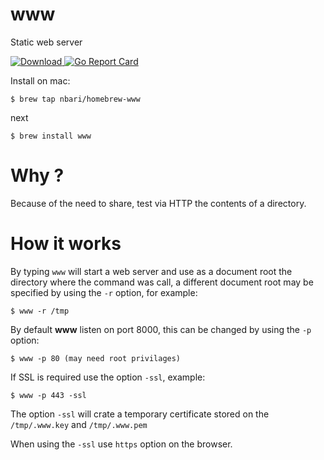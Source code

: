 # www

Static web server

 [ ![Download](https://api.bintray.com/packages/nbari/www/www/images/download.svg) ](https://bintray.com/nbari/www/www/_latestVersion)
 [![Go Report Card](https://goreportcard.com/badge/github.com/nbari/www)](https://goreportcard.com/report/github.com/nbari/www)

Install on mac:

    $ brew tap nbari/homebrew-www

next

    $ brew install www


# Why ?

Because of the need to share, test via HTTP the contents of a directory.


# How it works

By typing ``www`` will start a web server and use as a document root the
directory where the command was call, a different document root may be specified
by using the ``-r`` option, for example:

    $ www -r /tmp

By default  **www** listen on port 8000, this can be changed by using the ``-p`` option:

    $ www -p 80 (may need root privilages)


If SSL is required use the option ``-ssl``, example:

    $ www -p 443 -ssl

The option ``-ssl`` will crate a temporary certificate stored on the
``/tmp/.www.key`` and ``/tmp/.www.pem``

When using the ``-ssl`` use ``https`` option on the browser.

